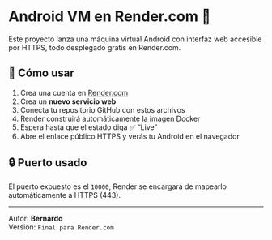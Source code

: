 # Android VM en Render.com 🚀

Este proyecto lanza una máquina virtual Android con interfaz web accesible por HTTPS, todo desplegado gratis en Render.com.

## 🧠 Cómo usar

1. Crea una cuenta en [Render.com](https://render.com)
2. Crea un **nuevo servicio web**
3. Conecta tu repositorio GitHub con estos archivos
4. Render construirá automáticamente la imagen Docker
5. Espera hasta que el estado diga ✅ “Live”
6. Abre el enlace público HTTPS y verás tu Android en el navegador

## 🔒 Puerto usado
El puerto expuesto es el `10000`, Render se encargará de mapearlo automáticamente a HTTPS (443).

---
Autor: **Bernardo**  
Versión: `Final para Render.com`
